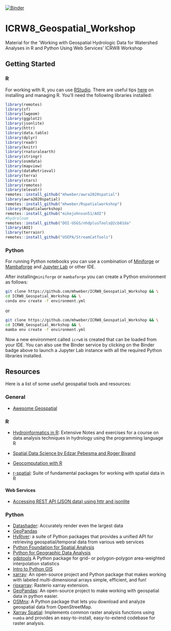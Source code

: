[![Binder](https://mybinder.org/badge_logo.svg)](https://mybinder.org/v2/gh/mhweber/ICRW8_Geospatial_Workshop/HEAD)

# ICRW8_Geospatial_Workshop
Material for the 'Working with Geospatial Hydrologic Data for Watershed Analyses in R and Python Using Web Services' ICRW8 Workshop

## Getting Started

### R
For working with R, you can use [RStudio](https://www.rstudio.com/).  There are useful tips [here](https://solutions.posit.co/envs-pkgs/environments/r-installation/) on installing and managing R.  You'll need the following libraries installed:

```r
library(remotes)
library(sf)
library(lwgeom)
library(ggplot2)
library(jsonlite)
library(httr)
library(data.table)
library(dplyr)
library(readr)
library(knitr)
library(rnaturalearth)
library(stringr)
library(osmdata)
library(mapview)
library(dataRetrieval)
library(terra)
library(stars)
library(remotes)
library(elevatr)
remotes::install_github("mhweber/awra2020spatial")
library(awra2020spatial)
remotes::install_github("mhweber/Rspatialworkshop")
library(Rspatialworkshop)
remotes::install_github("mikejohnson51/AOI")
#hydroloom
remotes::install_github("DOI-USGS/nhdplusTools@2cb81da"
library(AOI)
library(terrainr)
remotes::install_github("USEPA/StreamCatTools")
```

### Python
For running Python notebooks you can use a combination of
[Miniforge](https://github.com/conda-forge/miniforge) or [Mambaforge](https://github.com/conda-forge/miniforge) and [Jupyter Lab](https://jupyter.org/) or other IDE. 


After installing`miniforge` or `mambaforge` you can create a Python environment as follows:

```bash
git clone https://github.com/mhweber/ICRW8_Geospatial_Workshop && \
cd ICRW8_Geospatial_Workshop && \
conda env create -f environment.yml
```
or

```bash
git clone https://github.com/mhweber/ICRW8_Geospatial_Workshop && \
cd ICRW8_Geospatial_Workshop && \
mamba env create -f environment.yml
```

Now a new environment called `icrw8` is created that can be loaded from your IDE.
You can also use the Binder service by clicking on the Binder badge above to launch a Jupyter Lab instance with all the required Python libraries installed.

## Resources

Here is a list of some useful geospatial tools and resources:

### General
 * [Awesome Geospatial](https://github.com/sacridini/Awesome-Geospatial)

### R
* [Hydroinformatics in R](https://vt-hydroinformatics.github.io/):
    Extensive Notes and exercises for a course on data analysis techniques in hydrology using the programming language R
* [Spatial Data Science by Edzar Pebesma and Roger Bivand](https://r-spatial.org/book/)

* [Geocomputation with R](https://r.geocompx.org/)
* [r-spatial](https://github.com/r-spatial): Suite of fundamental packages for working with spatial data in R

#### Web Services

* [Accessing REST API (JSON data) using httr and jsonlite](https://rstudio-pubs-static.s3.amazonaws.com/480665_ba2655419209496dbb799f1c7d050673.html)

### Python
* [Datashader](https://datashader.org/):
    Accurately render even the largest data
* [GeoPandas](https://geopandas.org/en/stable/index.html)
* [HyRiver](https://docs.hyriver.io/index.html): a suite of Python packages that provides a unified API for retrieving geospatial/temporal data from various web services
* [Python Foundation for Spatial Analysis](https://courses.spatialthoughts.com/python-foundation.html)
* [Python for Geographic Data Analysis](https://pythongis.org/index.html)
* [gdptools](https://gdptools.readthedocs.io/en/latest/) A Python package for grid- or polygon-polygon area-weighted interpolation statistics
* [Intro to Python GIS](https://automating-gis-processes.github.io/CSC18/lessons/L2/geopandas-basics.html)
* [xarray](https://xarray.pydata.org/en/stable/): An open-source project and Python package that makes working with labeled multi-dimensional
    arrays simple, efficient, and fun!
* [rioxarray](https://corteva.github.io/rioxarray/stable/index.html): Rasterio xarray extension.
* [GeoPandas](https://geopandas.org/en/stable/):
    An open-source project to make working with geospatial data in python easier.
* [OSMnx](https://github.com/gboeing/osmnx): A Python package that lets you download and analyze geospatial data from OpenStreetMap.
* [Xarray Spatial](https://xarray-spatial.org/master/index.html): Implements common raster analysis functions using `numba` and provides an easy-to-install, easy-to-extend codebase for raster analysis.
